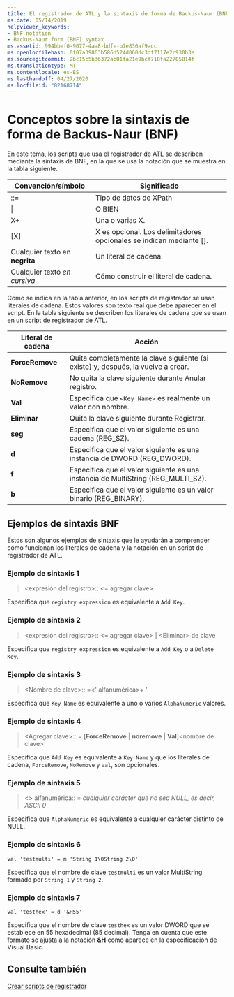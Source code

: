 ```yaml
---
title: El registrador de ATL y la sintaxis de forma de Backus-Naur (BNF)
ms.date: 05/14/2019
helpviewer_keywords:
- BNF notation
- Backus-Naur form (BNF) syntax
ms.assetid: 994bbef0-9077-4aa8-bdfe-b7e830af9acc
ms.openlocfilehash: 0f07a39863b586d524d060dc3df7117e2c930b3e
ms.sourcegitcommit: 2bc15c5b36372ab01fa21e9bcf718fa22705814f
ms.translationtype: MT
ms.contentlocale: es-ES
ms.lasthandoff: 04/27/2020
ms.locfileid: "82168714"
---
```

# <a name="understanding-backus-naur-form-bnf-syntax"></a>Conceptos sobre la sintaxis de forma de Backus-Naur (BNF)

En este tema, los scripts que usa el registrador de ATL se describen mediante la sintaxis de BNF, en la que se usa la notación que se muestra en la tabla siguiente.

|Convención/símbolo|Significado|
|------------------------|-------------|
|::=|Tipo de datos de XPath|
|&#124;|O BIEN|
|X+|Una o varias X.|
|\[X]|X es opcional. Los delimitadores opcionales se indican mediante \[].|
|Cualquier texto en **negrita**|Un literal de cadena.|
|Cualquier texto *en cursiva*|Cómo construir el literal de cadena.|

Como se indica en la tabla anterior, en los scripts de registrador se usan literales de cadena. Estos valores son texto real que debe aparecer en el script. En la tabla siguiente se describen los literales de cadena que se usan en un script de registrador de ATL.

|Literal de cadena|Acción|
|--------------------|------------|
|**ForceRemove**|Quita completamente la clave siguiente (si existe) y, después, la vuelve a crear.|
|**NoRemove**|No quita la clave siguiente durante Anular registro.|
|**Val**|Especifica que `<Key Name>` es realmente un valor con nombre.|
|**Eliminar**|Quita la clave siguiente durante Registrar.|
|**seg**|Especifica que el valor siguiente es una cadena (REG_SZ).|
|**d**|Especifica que el valor siguiente es una instancia de DWORD (REG_DWORD).|
|**f**|Especifica que el valor siguiente es una instancia de MultiString (REG_MULTI_SZ).|
|**b**|Especifica que el valor siguiente es un valor binario (REG_BINARY).|

## <a name="bnf-syntax-examples"></a>Ejemplos de sintaxis BNF

Estos son algunos ejemplos de sintaxis que le ayudarán a comprender cómo funcionan los literales de cadena y la notación en un script de registrador de ATL.

### <a name="syntax-example-1"></a>Ejemplo de sintaxis 1

> \<expresión del registro>:: \<= agregar clave>

Especifica que `registry expression` es equivalente a `Add Key`.

### <a name="syntax-example-2"></a>Ejemplo de sintaxis 2

> \<expresión del registro>:: \<= agregar clave> | \<Eliminar> de clave

Especifica que `registry expression` es equivalente a `Add Key` o a `Delete Key`.

### <a name="syntax-example-3"></a>Ejemplo de sintaxis 3

> \<Nombre de clave>:: =\<' alfanumérica>+ '

Especifica que `Key Name` es equivalente a uno o varios `AlphaNumeric` valores.

### <a name="syntax-example-4"></a>Ejemplo de sintaxis 4

> \<Agregar clave>:: = [**ForceRemove** | **noremove** | **Val**]\<nombre de clave>

Especifica que `Add Key` es equivalente a `Key Name` y que los literales de cadena, `ForceRemove`, `NoRemove` y `val`, son opcionales.

### <a name="syntax-example-5"></a>Ejemplo de sintaxis 5

> \<> alfanumérica:: = *cualquier carácter que no sea NULL, es decir, ASCII 0*

Especifica que `AlphaNumeric` es equivalente a cualquier carácter distinto de NULL.

### <a name="syntax-example-6"></a>Ejemplo de sintaxis 6

```rgs
val 'testmulti' = m 'String 1\0String 2\0'
```

Especifica que el nombre de clave `testmulti` es un valor MultiString formado por `String 1` y `String 2`.

### <a name="syntax-example-7"></a>Ejemplo de sintaxis 7

```rgs
val 'testhex' = d '&H55'
```

Especifica que el nombre de clave `testhex` es un valor DWORD que se establece en 55 hexadecimal (85 decimal). Tenga en cuenta que este formato se ajusta a la notación **&H** como aparece en la especificación de Visual Basic.

## <a name="see-also"></a>Consulte también

[Crear scripts de registrador](../atl/creating-registrar-scripts.md)
